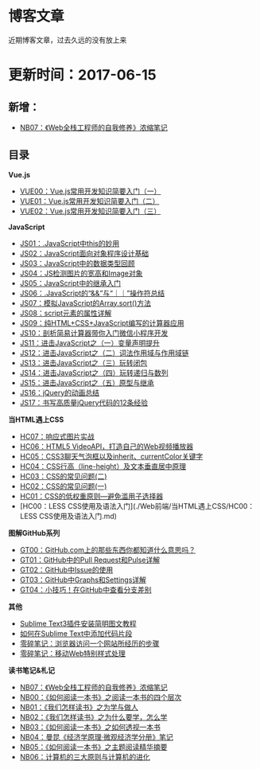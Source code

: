 # 博客文章

近期博客文章，过去久远的没有放上来

# 更新时间：2017-06-15

## 新增：
+ [NB07：《Web全栈工程师的自我修养》浓缩笔记](https://github.com/dunizb/blog-article/issues/6)

## 目录

**Vue.js**
+ [VUE00：Vue.js常用开发知识简要入门（一）](https://github.com/dunizb/blog-article/issues/2)
+ [VUE01：Vue.js常用开发知识简要入门（二）](https://github.com/dunizb/blog-article/issues/3)
+ [VUE02：Vue.js常用开发知识简要入门（三）](https://github.com/dunizb/blog-article/issues/4)

**JavaScript**
+ [JS01：.JavaScript中this的妙用](./Web前端/JS01：.JavaScript中this的妙用.md)
+ [JS02：JavaScript面向对象程序设计基础](./Web前端/JS02：JavaScript面向对象程序设计基础.md)
+ [JS03：JavaScript中的数据类型回顾](./Web前端/JS03：JavaScript中的数据类型回顾.md)
+ [JS04：JS检测图片的宽高和Image对象](./Web前端/JS04：JS检测图片的宽高和Image对象.md)
+ [JS05：JavaScript中的继承入门](./Web前端/JS05：JavaScript中的继承入门.md)
+ [JS06：.JavaScript的“&&”与“｜｜”操作符总结](./Web前端/JS06：.JavaScript的“&&”与“｜｜”操作符总结.md)
+ [JS07：模拟JavaScript的Array.sort()方法](./Web前端/JS07：模拟JavaScript的Array.sort()方法.md)
+ [JS08：script元素的属性详解](./Web前端/JS08：script元素的属性详解.md)
+ [JS09：纯HTML+CSS+JavaScript编写的计算器应用](./Web前端/JS09：纯HTML+CSS+JavaScript编写的计算器应用.md)
+ [JS10：剖析简易计算器带你入门微信小程序开发](./Web前端/JS10：剖析简易计算器带你入门微信小程序开发.md)
+ [JS11：进击JavaScript之（一）变量声明提升](./Web前端/JS11：进击JavaScript之变量声明提升.md)
+ [JS12：进击JavaScript之（二）词法作用域与作用域链](./Web前端/JS12：进击JavaScript之词法作用域与作用域链.md)
+ [JS13：进击JavaScript之（三）玩转闭包](./Web前端/JS13：进击JavaScript之玩转闭包.md)
+ [JS14：进击JavaScript之（四）玩转递归与数列](./Web前端/JS14：进击JavaScript之玩转递归与数列.md)
+ [JS15：进击JavaScript之（五）原型与继承](./Web前端/JS15：进击JavaScript之（五）原型与继承.md)
+ [JS16：jQuery的动画总结](./Web前端/JS16：jQuery的动画总结.md)
+ [JS17：书写高质量jQuery代码的12条经验](./Web前端/JS17：书写高质量jQuery代码的12条经验.md)

**当HTML遇上CSS**
+ [HC07：响应式图片实战](https://github.com/dunizb/blog-article/issues/5)
+ [HC06：HTML5 VideoAPI，打造自己的Web视频播放器](./Web前端/当HTML遇上CSS/HC06：HTML5%20VideoAPI，打造自己的Web视频播放器.md)
+ [HC05：CSS3聊天气泡框以及inherit、currentColor关键字](./Web前端/当HTML遇上CSS/HC05：CSS3聊天气泡框以及inherit、currentColor关键字.md)
+ [HC04：CSS行高（line-height）及文本垂直居中原理](./Web前端/当HTML遇上CSS/HC04：CSS行高（line-height）及文本垂直居中原理.md)
+ [HC03：CSS的常见问题(二)](./Web前端/当HTML遇上CSS/HC03：CSS的常见问题(二).md)
+ [HC02：CSS的常见问题(一)](./Web前端/当HTML遇上CSS/HC02：CSS的常见问题(一).md)
+ [HC01：CSS的低权重原则—避免滥用子选择器](./Web前端/当HTML遇上CSS/HC01：CSS的低权重原则—避免滥用子选择器.md)
+ [HC00：LESS CSS使用及语法入门](./Web前端/当HTML遇上CSS/HC00：LESS CSS使用及语法入门.md)

**图解GitHub系列**
+ [GT00：GitHub.com上的那些东西你都知道什么意思吗？](./图解GitHub系列/GT00：GitHub.com上的那些东西你都知道什么意思吗？.md)
+ [GT01：GitHub中的Pull Request和Pulse详解](./图解GitHub系列/GT01：GitHub中的Pull-Request和Pulse详解.md)
+ [GT02：GitHub中Issue的使用](./图解GitHub系列/GT02：GitHub中Issue的使用.md)
+ [GT03：GitHub中Graphs和Settings详解](./图解GitHub系列/GT03：GitHub中Graphs和Settings详解.md)
+ [GT04：小技巧！在GitHub中查看分支差别](./图解GitHub系列/GT04：小技巧！在GitHub中查看分支差别.md)

**其他**
+ [Sublime Text3插件安装简明图文教程](./other/Sublime-Text3插件安装简明图文教程.md)
+ [如何在Sublime Text中添加代码片段](./other/如何在Sublime-Text中添加代码片段.md)
+ [零碎笔记：浏览器访问一个网站所经历的步骤](./other/零碎笔记：浏览器访问一个网站所经历的步骤.md)
+ [零碎笔记：移动Web特别样式处理](./other/零碎笔记：移动Web特别样式处理.md)

**读书笔记&札记**
+ [NB07：《Web全栈工程师的自我修养》浓缩笔记](https://github.com/dunizb/blog-article/issues/6)
+ [NB00：《如何阅读一本书》之阅读一本书的四个层次](./读书笔记&札记/NB00：《如何阅读一本书》之阅读一本书的四个层次.md)
+ [NB01：《我们怎样读书》之为学与做人](./读书笔记&札记/NB01：《我们怎样读书》之为学与做人.md)
+ [NB02：《我们怎样读书》之为什么要学，怎么学](./读书笔记&札记/NB02：《我们怎样读书》之为什么要学，怎么学.md)
+ [NB03：《如何阅读一本书》之如何透视一本书](./读书笔记&札记/NB03：《如何阅读一本书》之如何透视一本书.md)
+ [NB04：曼昆《经济学原理·微观经济学分册》笔记](./读书笔记&札记/NB04：曼昆《经济学原理·微观经济学分册》笔记.md)
+ [NB05：《如何阅读一本书》之主题阅读精华摘要](./读书笔记&札记/NB05：《如何阅读一本书》之主题阅读精华摘要.md)
+ [NB06：计算机的三大原则与计算机的进化](./读书笔记&札记/NB06：计算机的三大原则与计算机的进化.md)

